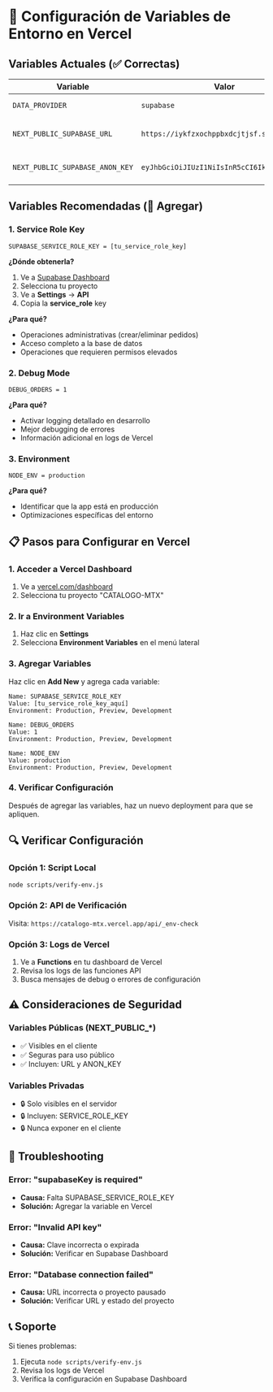 # 🔧 Configuración de Variables de Entorno en Vercel

## Variables Actuales (✅ Correctas)

| Variable | Valor | Descripción |
|----------|-------|-------------|
| `DATA_PROVIDER` | `supabase` | Proveedor de datos |
| `NEXT_PUBLIC_SUPABASE_URL` | `https://iykfzxochppbxdcjtjsf.supabase.co` | URL de tu proyecto Supabase |
| `NEXT_PUBLIC_SUPABASE_ANON_KEY` | `eyJhbGciOiJIUzI1NiIsInR5cCI6IkpXVCJ9...` | Clave pública de Supabase |

## Variables Recomendadas (🚀 Agregar)

### 1. Service Role Key
```
SUPABASE_SERVICE_ROLE_KEY = [tu_service_role_key]
```
**¿Dónde obtenerla?**
1. Ve a [Supabase Dashboard](https://supabase.com/dashboard)
2. Selecciona tu proyecto
3. Ve a **Settings** → **API**
4. Copia la **service_role** key

**¿Para qué?**
- Operaciones administrativas (crear/eliminar pedidos)
- Acceso completo a la base de datos
- Operaciones que requieren permisos elevados

### 2. Debug Mode
```
DEBUG_ORDERS = 1
```
**¿Para qué?**
- Activar logging detallado en desarrollo
- Mejor debugging de errores
- Información adicional en logs de Vercel

### 3. Environment
```
NODE_ENV = production
```
**¿Para qué?**
- Identificar que la app está en producción
- Optimizaciones específicas del entorno

## 📋 Pasos para Configurar en Vercel

### 1. Acceder a Vercel Dashboard
1. Ve a [vercel.com/dashboard](https://vercel.com/dashboard)
2. Selecciona tu proyecto "CATALOGO-MTX"

### 2. Ir a Environment Variables
1. Haz clic en **Settings**
2. Selecciona **Environment Variables** en el menú lateral

### 3. Agregar Variables
Haz clic en **Add New** y agrega cada variable:

```
Name: SUPABASE_SERVICE_ROLE_KEY
Value: [tu_service_role_key_aquí]
Environment: Production, Preview, Development
```

```
Name: DEBUG_ORDERS
Value: 1
Environment: Production, Preview, Development
```

```
Name: NODE_ENV
Value: production
Environment: Production, Preview, Development
```

### 4. Verificar Configuración
Después de agregar las variables, haz un nuevo deployment para que se apliquen.

## 🔍 Verificar Configuración

### Opción 1: Script Local
```bash
node scripts/verify-env.js
```

### Opción 2: API de Verificación
Visita: `https://catalogo-mtx.vercel.app/api/_env-check`

### Opción 3: Logs de Vercel
1. Ve a **Functions** en tu dashboard de Vercel
2. Revisa los logs de las funciones API
3. Busca mensajes de debug o errores de configuración

## ⚠️ Consideraciones de Seguridad

### Variables Públicas (NEXT_PUBLIC_*)
- ✅ Visibles en el cliente
- ✅ Seguras para uso público
- ✅ Incluyen: URL y ANON_KEY

### Variables Privadas
- 🔒 Solo visibles en el servidor
- 🔒 Incluyen: SERVICE_ROLE_KEY
- 🔒 Nunca exponer en el cliente

## 🚨 Troubleshooting

### Error: "supabaseKey is required"
- **Causa:** Falta SUPABASE_SERVICE_ROLE_KEY
- **Solución:** Agregar la variable en Vercel

### Error: "Invalid API key"
- **Causa:** Clave incorrecta o expirada
- **Solución:** Verificar en Supabase Dashboard

### Error: "Database connection failed"
- **Causa:** URL incorrecta o proyecto pausado
- **Solución:** Verificar URL y estado del proyecto

## 📞 Soporte

Si tienes problemas:
1. Ejecuta `node scripts/verify-env.js`
2. Revisa los logs de Vercel
3. Verifica la configuración en Supabase Dashboard
